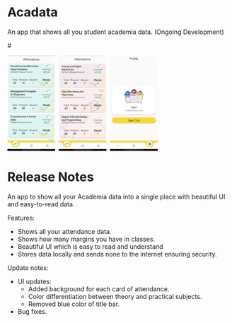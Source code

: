 # Acadata

An app that shows all you student academia data.
(Ongoing Development)

#<p align="left">
<img src="./screenshots/s1.jpeg" width="108" height="216">&nbsp;&nbsp;<img src="./screenshots/s2.jpeg" width="108" height="216">&nbsp;&nbsp;<img src="./screenshots/s3.jpeg" width="108" height="216">
</p>

# Release Notes
An app to show all your Academia data into a single place with beautiful UI and easy-to-read data.

Features:
- Shows all your attendance data.
- Shows how many margins you have in classes.
- Beautiful UI which is easy to read and understand
- Stores data locally and sends none to the internet ensuring security.

Update notes:
- UI updates:
  - Added background for each card of attendance.
  - Color differentiation between theory and practical subjects.
  - Removed blue color of title bar.
- Bug fixes.
